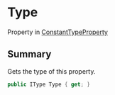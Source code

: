 # Type

Property in [ConstantTypeProperty](broken-reference)

## Summary

Gets the type of this property.

```csharp
public IType Type { get; }
```
